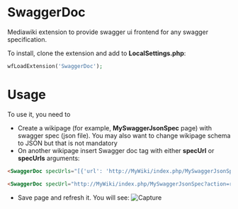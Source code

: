 # SwaggerDoc

Mediawiki extension to provide swagger ui frontend for any swagger specification.

To install, clone the extension and add to **LocalSettings.php**:

```php
wfLoadExtension('SwaggerDoc');
```

# Usage

To use it, you need to
- Create a wikipage (for example, **MySwaggerJsonSpec** page) with swagger spec (json file). You may also want to change wikipage schema to JSON but that is not mandatory
- On another wikipage insert Swagger doc tag with either **specUrl** or **specUrls** arguments:

```html
<SwaggerDoc specUrls="[{'url': 'http://MyWiki/index.php/MySwaggerJsonSpec?action=raw', 'name': 'My swagger spec'}]" />
```

```html
<SwaggerDoc specUrl="http://MyWiki/index.php/MySwaggerJsonSpec?action=raw" />
```

- Save page and refresh it. You will see:
![Capture](https://user-images.githubusercontent.com/4194526/151668487-2ec107d3-befa-4f6c-9efc-c08286d9441d.PNG)
